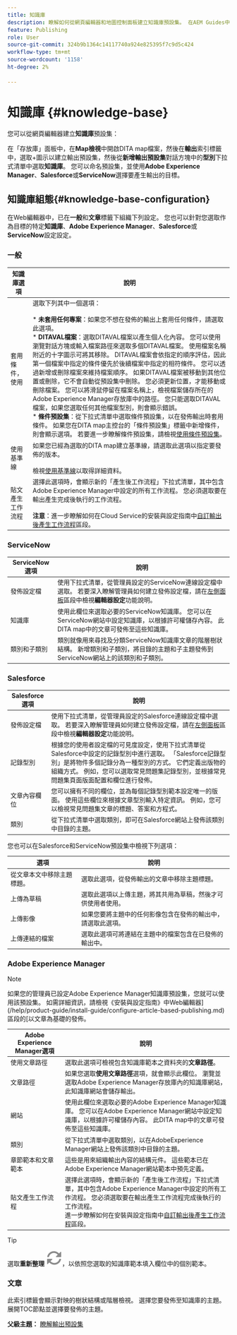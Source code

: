 ```yaml
---
title: 知識庫
description: 瞭解如何從網頁編輯器和地圖控制面板建立知識庫預設集。 在AEM Guides中設定知識庫輸出預設集。
feature: Publishing
role: User
source-git-commit: 324b9b1364c14117740a924e825395f7c9d5c424
workflow-type: tm+mt
source-wordcount: '1158'
ht-degree: 2%

---
```


# 知識庫 {#knowledge-base}

您可以從網頁編輯器建立&#x200B;**知識庫**&#x200B;預設集：

在「存放庫」面板中，在&#x200B;**Map檢視**&#x200B;中開啟DITA map檔案，然後在&#x200B;**輸出**&#x200B;索引標籤中，選取+圖示以建立輸出預設集，然後從&#x200B;**新增輸出預設集**&#x200B;對話方塊中的&#x200B;**型別**&#x200B;下拉式清單中選取&#x200B;**知識庫**。 您可以命名預設集，並使用&#x200B;**Adobe Experience Manager**、**Salesforce**&#x200B;或&#x200B;**ServiceNow**&#x200B;選擇要產生輸出的目標。




## 知識庫組態{#knowledge-base-configuration}


在Web編輯器中，已在&#x200B;**一般**&#x200B;和&#x200B;**文章**&#x200B;標籤下組織下列設定。 您也可以針對您選取作為目標的特定&#x200B;**知識庫**、**Adobe Experience Manager**、**Salesforce**&#x200B;或&#x200B;**ServiceNow**&#x200B;設定設定。


### 一般

| 知識庫選項 | 說明 |
| --- | --- |
| 套用條件，使用 | 選取下列其中一個選項： <br><br>* **未套用任何專案**：如果您不想在發佈的輸出上套用任何條件，請選取此選項。<br>* **DITAVAL檔案**：選取DITAVAL檔案以產生個人化內容。 您可以使用瀏覽對話方塊或輸入檔案路徑來選取多個DITAVAL檔案。 使用檔案名稱附近的十字圖示可將其移除。 DITAVAL檔案會依指定的順序評估，因此第一個檔案中指定的條件優先於後續檔案中指定的相符條件。 您可以透過新增或刪除檔案來維持檔案順序。 如果DITAVAL檔案被移動到其他位置或刪除，它不會自動從預設集中刪除。 您必須更新位置，才能移動或刪除檔案。 您可以將滑鼠停留在檔案名稱上，檢視檔案儲存所在的Adobe Experience Manager存放庫中的路徑。 您只能選取DITAVAL檔案，如果您選取任何其他檔案型別，則會顯示錯誤。<br>* **條件預設集**：從下拉式清單中選取條件預設集，以在發佈輸出時套用條件。 如果您在DITA map主控台的「條件預設集」標籤中新增條件，則會顯示選項。 若要進一步瞭解條件預設集，請檢視[使用條件預設集](generate-output-use-condition-presets.md#id1825FL004PN)。 |
| 使用基準線 | 如果您已經為選取的DITA map建立基準線，請選取此選項以指定要發佈的版本。<br><br>檢視[使用基準線](generate-output-use-baseline-for-publishing.md#id1825FI0J0PF)以取得詳細資料。 |
| 貼文產生工作流程 | 選擇此選項時，會顯示新的「產生後工作流程」下拉式清單，其中包含Adobe Experience Manager中設定的所有工作流程。 您必須選取要在輸出產生完成後執行的工作流程。<br><br>**注意**：進一步瞭解如何在Cloud Service的安裝與設定指南中[自訂輸出後產生工作流程](/help/product-guide/cs-install-guide/customize-workflows.md#id17A6GI004Y4)區段。 |

### ServiceNow

| ServiceNow選項 | 說明 |
| --- | --- |
| 發佈設定檔 | 使用下拉式清單，從管理員設定的ServiceNow連線設定檔中選取。 若要深入瞭解管理員如何建立發佈設定檔，請在[左側面板](./web-editor-features.md#id2051EA0M0HS)區段中檢視&#x200B;**編輯器設定**&#x200B;功能說明。 |
| 知識庫 | 使用此欄位來選取必要的ServiceNow知識庫。 您可以在ServiceNow網站中設定知識庫，以根據許可權儲存內容。 此DITA map中的文章可發佈至這些知識庫。 |
| 類別和子類別 | 類別就像用來尋找及分類ServiceNow知識庫文章的階層樹狀結構。 新增類別和子類別，將目錄的主題和子主題發佈到ServiceNow網站上的該類別和子類別。 |

### Salesforce

| Salesforce選項 | 說明 |
| --- | --- |
| 發佈設定檔 | 使用下拉式清單，從管理員設定的Salesforce連線設定檔中選取。 若要深入瞭解管理員如何建立發佈設定檔，請在[左側面板](./web-editor-features.md#id2051EA0M0HS)區段中檢視&#x200B;**編輯器設定**&#x200B;功能說明。 |
| 記錄型別 | 根據您的使用者設定檔的可見度設定，使用下拉式清單從Salesforce中設定的記錄型別中進行選取。 「Salesforce記錄型別」是將物件多個記錄分為一種型別的方式。 它們定義出版物的組織方式。 例如，您可以選取常見問題集記錄型別，並根據常見問題集頁面版面配置和欄位進行發佈。 |
| 文章內容欄位 | 您可以擁有不同的欄位，並為每個記錄型別範本設定唯一的版面。 使用這些欄位來根據文章型別輸入特定資訊。 例如，您可以檢視常見問題集文章的標題、答案和方程式。 |
| 類別 | 從下拉式清單中選取類別，即可在Salesforce網站上發佈該類別中目錄的主題。 |

您也可以在Salesforce和ServiceNow預設集中檢視下列選項：

| 選項 | 說明 |
| --- | --- |
| 從文章本文中移除主題標題。 | 選取此選項，從發佈輸出的文章中移除主題標題。 |
| 上傳為草稿 | 選取此選項以上傳主題，將其共用為草稿，然後才可供使用者使用。 |
| 上傳影像 | 如果您要將主題中的任何影像包含在發佈的輸出中，請選取此選項。 |
| 上傳連結的檔案 | 選取此選項可將連結在主題中的檔案包含在已發佈的輸出中。 |


### Adobe Experience Manager

>[!NOTE]
>
>如果您的管理員已設定Adobe Experience Manager知識庫預設集，您就可以使用該預設集。 如需詳細資訊，請檢視《安裝與設定指南》中Web編輯器](/help/product-guide/install-guide/configure-article-based-publishing.md)區段的[以文章為基礎的發佈。

| Adobe Experience Manager選項 | 說明 |
| --- | --- |
| 使用文章路徑 | 選取此選項可檢視包含知識庫範本之資料夾的&#x200B;**文章路徑**。 |
| 文章路徑 | 如果您選取&#x200B;**使用文章路徑**&#x200B;選項，就會顯示此欄位。 瀏覽並選取Adobe Experience Manager存放庫內的知識庫網站，此知識庫網站會儲存輸出。 |
| 網站 | 使用此欄位來選取必要的Adobe Experience Manager知識庫。 您可以在Adobe Experience Manager網站中設定知識庫，以根據許可權儲存內容。 此DITA map中的文章可發佈至這些知識庫。 |
| 類別 | 從下拉式清單中選取類別，以在AdobeExperience Manager網站上發佈該類別中目錄的主題。 |
| 章節範本和文章範本 | 這些是用來組織輸出內容的結構元件。 這些範本已在Adobe Experience Manager網站範本中預先定義。 |
| 貼文產生工作流程 | 選擇此選項時，會顯示新的「產生後工作流程」下拉式清單，其中包含Adobe Experience Manager中設定的所有工作流程。 您必須選取要在輸出產生工作流程完成後執行的工作流程。<br>進一步瞭解如何在安裝與設定指南中[自訂輸出後產生工作流程](/help/product-guide/install-guide/customize-workflows.md#id17A6GI004Y4)區段。 |

>[!TIP]
> 
>選取&#x200B;**重新整理** ![重新整理圖示](images/navtitle-refresh-icon.svg)，以依照您選取的知識庫範本填入欄位中的個別範本。

### 文章

此索引標籤會顯示對映的樹狀結構或階層檢視。 選擇您要發佈至知識庫的主題。 展開TOC節點並選擇要發佈的主題。

**父級主題：** [瞭解輸出預設集](generate-output-understand-presets.md)
